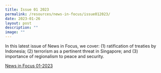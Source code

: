 ```yaml
---
title: Issue 01 2023
permalink: /resources/news-in-focus/issue012023/
date: 2023-01-26
layout: post
description: ""
image: ""
---
```

In this latest issue of News in Focus, we cover: (1) ratification of treaties by Indonesia; (2) terrorism as a pertinent threat in Singapore; and (3) importance of regionalism to peace and security.

[News in Focus 01-2023](/files/news-in-focus/2023/News%20In%20Focus%2001-2023.pdf)
